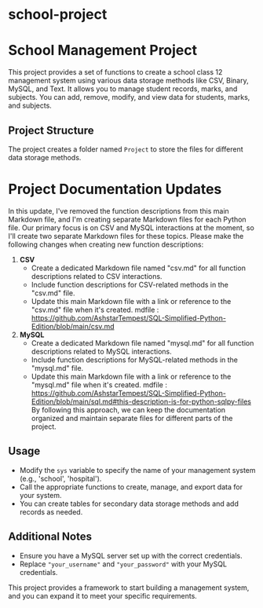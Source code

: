 # school-project

# School Management Project

This project provides a set of functions to create a school class 12 management system using various data storage methods like CSV, Binary, MySQL, and Text. It allows you to manage student records, marks, and subjects. You can add, remove, modify, and view data for students, marks, and subjects.

## Project Structure

The project creates a folder named `Project` to store the files for different data storage methods.

# Project Documentation Updates

In this update, I've removed the function descriptions from this main Markdown file, and I'm creating separate Markdown files for each Python file. Our primary focus is on CSV and MySQL interactions at the moment, so I'll create two separate Markdown files for these topics. Please make the following changes when creating new function descriptions:

1. **CSV**
   - Create a dedicated Markdown file named "csv.md" for all function descriptions related to CSV interactions.
   - Include function descriptions for CSV-related methods in the "csv.md" file.
   - Update this main Markdown file with a link or reference to the "csv.md" file when it's created.
mdfile :  https://github.com/AshstarTempest/SQL-Simplified-Python-Edition/blob/main/csv.md
2. **MySQL**
   - Create a dedicated Markdown file named "mysql.md" for all function descriptions related to MySQL interactions.
   - Include function descriptions for MySQL-related methods in the "mysql.md" file.
   - Update this main Markdown file with a link or reference to the "mysql.md" file when it's created.
mdfile :  https://github.com/AshstarTempest/SQL-Simplified-Python-Edition/blob/main/sql.md#this-description-is-for-python-sqlpy-files
By following this approach, we can keep the documentation organized and maintain separate files for different parts of the project.

## Usage

- Modify the `sys` variable to specify the name of your management system (e.g., 'school', 'hospital').
- Call the appropriate functions to create, manage, and export data for your system.
- You can create tables for secondary data storage methods and add records as needed.

## Additional Notes

- Ensure you have a MySQL server set up with the correct credentials.
- Replace `"your_username"` and `"your_password"` with your MySQL credentials.

This project provides a framework to start building a management system, and you can expand it to meet your specific requirements.
